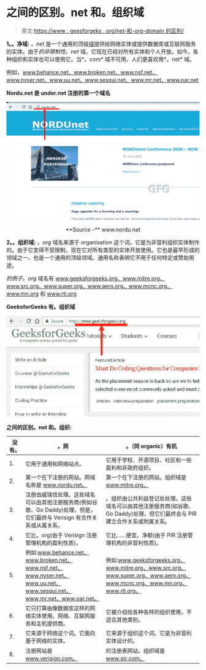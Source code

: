 # 之间的区别。net 和。组织域

> 原文:[https://www . geesforgeks . org/net-和-org-domain 的区别/](https://www.geeksforgeeks.org/difference-between-net-and-org-domain/)

**1。。净域:**
*。net* 是一个通用的顶级[域](https://www.geeksforgeeks.org/domain-name-server-dns-in-application-layer/)提供给网络实体或提供数据库或互联网服务的实体。由于*的非限制性。net* 域，它现在已经对所有实体和个人开放。如今，各种组织和实体也可以使用它。当*。com* 域不可用，人们更喜欢用*。net* 域。

例如，www.behance.net、www.broken.net、www.nsf.net、www.nyser.net、www.uu.net、www.sesqui.net、www.mr.net、www.oar.net

**Nordu.net 是 under.net 注册的第一个域名**

![](img/f3e5046541b1cbb27e43e6e8b75e81a0.png)

<center>**Source –** www.nordu.net</center>

**2。。组织域:**
*。org* 域名来源于 organisation 这个词。它是为非营利组织实体制作的。由于它变得不受限制，现在它对所有类型的实体开放使用。它也是最早形成的领域之一，也是一个通用的顶级领域。通用名称表明它不用于任何特定或赞助用途。

*的例子。org* 域名有 www.geeksforgeeks.org、www.mitre.org、www.src.org、www.super.org、www.aero.org、www.mcnc.org、www.mn.org 和 www.rti.org

**GeeksforGeeks 有。组织域**

![](img/d73f52613a91a5dc55e06d4c0349c7ec.png)

**之间的区别。net 和。组织:**

<center>

| 没有。 | 。网 | 。（同 organic）有机 |
| --- | --- | --- |
| 1. | 它用于通用和网络站点。 | 它用于学校、开源项目、社区和一些盈利和非政府组织。 |
| 2. | 第一个在下注册的网站。网域名称是 www.nordu.net。 | 第一个在下注册的网站。组织域是 www.mitre.org。 |
| 3. | 注册由威瑞信处理。这些域名可以由其他注册服务商(例如谷歌、Go Daddy)处理，但是，它们最终与 Verisign 有合作关系或从属关系。 | 。组织由公共利益登记处处理。这些域名可以由其他注册服务商(如谷歌、Go Daddy)处理，但它们最终会与 PIR 建立合作关系或附属关系。 |
| 4. | 它比。org(由于 Verisign 注册管理机构的盈利性质)。 | 它比……便宜。净额(由于 PIR 注册管理机构的非营利性质)。 |
| 5. | 例如:www.behance.net、www.broken.net、www.nsf.net、www.nyser.net、www.uu.net、www.sesqui.net、www.mr.net、www.oar.net。 | 例如:www.geeksforgeeks.org、www.mitre.org、www.src.org、www.super.org、www.aero.org、www.mcnc.org、www.mn.org、www.rti.org。 |
| 6. | 它只打算由像数据库这样的网络实体使用。网络、互联网服务和主机提供商。 | 它被介绍给各种各样的组织使用，不适合其他类别。 |
| 7. | 它来源于网络这个词。它面向基于网络的实体。 | 它来源于组织这个词。它是为非营利实体设计的。 |
| 8. | 注册网站是 www.verisign.com。 | 的注册表网站。组织域是 www.pir.com。 |

</center>
